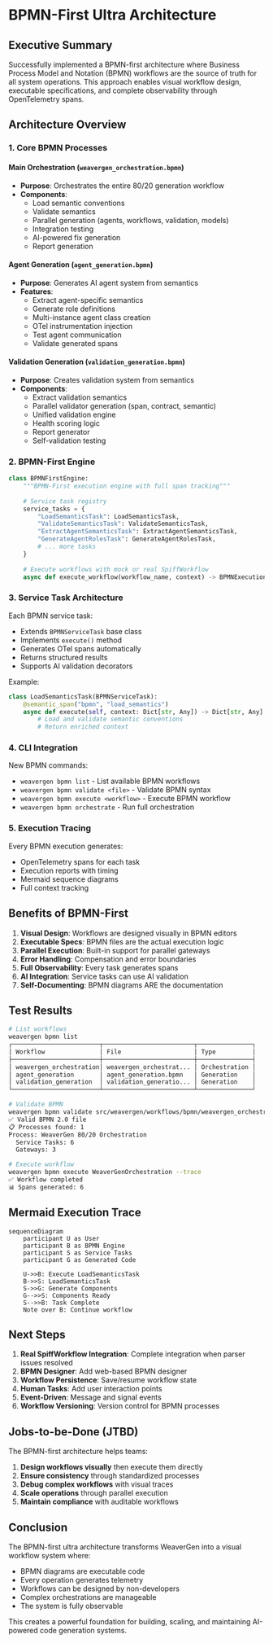 # BPMN-First Ultra Architecture

## Executive Summary

Successfully implemented a BPMN-first architecture where Business Process Model and Notation (BPMN) workflows are the source of truth for all system operations. This approach enables visual workflow design, executable specifications, and complete observability through OpenTelemetry spans.

## Architecture Overview

### 1. Core BPMN Processes

#### Main Orchestration (`weavergen_orchestration.bpmn`)
- **Purpose**: Orchestrates the entire 80/20 generation workflow
- **Components**:
  - Load semantic conventions
  - Validate semantics
  - Parallel generation (agents, workflows, validation, models)
  - Integration testing
  - AI-powered fix generation
  - Report generation

#### Agent Generation (`agent_generation.bpmn`)
- **Purpose**: Generates AI agent system from semantics
- **Features**:
  - Extract agent-specific semantics
  - Generate role definitions
  - Multi-instance agent class creation
  - OTel instrumentation injection
  - Test agent communication
  - Validate generated spans

#### Validation Generation (`validation_generation.bpmn`)
- **Purpose**: Creates validation system from semantics
- **Components**:
  - Extract validation semantics
  - Parallel validator generation (span, contract, semantic)
  - Unified validation engine
  - Health scoring logic
  - Report generator
  - Self-validation testing

### 2. BPMN-First Engine

```python
class BPMNFirstEngine:
    """BPMN-First execution engine with full span tracking"""
    
    # Service task registry
    service_tasks = {
        "LoadSemanticsTask": LoadSemanticsTask,
        "ValidateSemanticsTask": ValidateSemanticsTask,
        "ExtractAgentSemanticsTask": ExtractAgentSemanticsTask,
        "GenerateAgentRolesTask": GenerateAgentRolesTask,
        # ... more tasks
    }
    
    # Execute workflows with mock or real SpiffWorkflow
    async def execute_workflow(workflow_name, context) -> BPMNExecutionContext
```

### 3. Service Task Architecture

Each BPMN service task:
- Extends `BPMNServiceTask` base class
- Implements `execute()` method
- Generates OTel spans automatically
- Returns structured results
- Supports AI validation decorators

Example:
```python
class LoadSemanticsTask(BPMNServiceTask):
    @semantic_span("bpmn", "load_semantics")
    async def execute(self, context: Dict[str, Any]) -> Dict[str, Any]:
        # Load and validate semantic conventions
        # Return enriched context
```

### 4. CLI Integration

New BPMN commands:
- `weavergen bpmn list` - List available BPMN workflows
- `weavergen bpmn validate <file>` - Validate BPMN syntax
- `weavergen bpmn execute <workflow>` - Execute BPMN workflow
- `weavergen bpmn orchestrate` - Run full orchestration

### 5. Execution Tracing

Every BPMN execution generates:
- OpenTelemetry spans for each task
- Execution reports with timing
- Mermaid sequence diagrams
- Full context tracking

## Benefits of BPMN-First

1. **Visual Design**: Workflows are designed visually in BPMN editors
2. **Executable Specs**: BPMN files are the actual execution logic
3. **Parallel Execution**: Built-in support for parallel gateways
4. **Error Handling**: Compensation and error boundaries
5. **Full Observability**: Every task generates spans
6. **AI Integration**: Service tasks can use AI validation
7. **Self-Documenting**: BPMN diagrams ARE the documentation

## Test Results

```bash
# List workflows
weavergen bpmn list
┌────────────────────────┬─────────────────────────┬───────────────┐
│ Workflow               │ File                    │ Type          │
├────────────────────────┼─────────────────────────┼───────────────┤
│ weavergen_orchestration│ weavergen_orchestrat... │ Orchestration │
│ agent_generation       │ agent_generation.bpmn   │ Generation    │
│ validation_generation  │ validation_generatio... │ Generation    │
└────────────────────────┴─────────────────────────┴───────────────┘

# Validate BPMN
weavergen bpmn validate src/weavergen/workflows/bpmn/weavergen_orchestration.bpmn
✅ Valid BPMN 2.0 file
📋 Processes found: 1
Process: WeaverGen 80/20 Orchestration
  Service Tasks: 6
  Gateways: 3

# Execute workflow
weavergen bpmn execute WeaverGenOrchestration --trace
✅ Workflow completed
📊 Spans generated: 6
```

## Mermaid Execution Trace

```mermaid
sequenceDiagram
    participant U as User
    participant B as BPMN Engine
    participant S as Service Tasks
    participant G as Generated Code
    
    U->>B: Execute LoadSemanticsTask
    B->>S: LoadSemanticsTask
    S->>G: Generate Components
    G-->>S: Components Ready
    S-->>B: Task Complete
    Note over B: Continue workflow
```

## Next Steps

1. **Real SpiffWorkflow Integration**: Complete integration when parser issues resolved
2. **BPMN Designer**: Add web-based BPMN designer
3. **Workflow Persistence**: Save/resume workflow state
4. **Human Tasks**: Add user interaction points
5. **Event-Driven**: Message and signal events
6. **Workflow Versioning**: Version control for BPMN processes

## Jobs-to-be-Done (JTBD)

The BPMN-first architecture helps teams:
1. **Design workflows visually** then execute them directly
2. **Ensure consistency** through standardized processes
3. **Debug complex workflows** with visual traces
4. **Scale operations** through parallel execution
5. **Maintain compliance** with auditable workflows

## Conclusion

The BPMN-first ultra architecture transforms WeaverGen into a visual workflow system where:
- BPMN diagrams are executable code
- Every operation generates telemetry
- Workflows can be designed by non-developers
- Complex orchestrations are manageable
- The system is fully observable

This creates a powerful foundation for building, scaling, and maintaining AI-powered code generation systems.